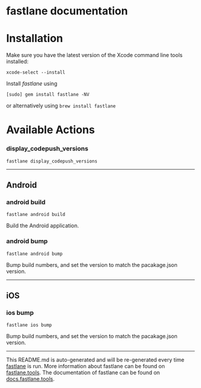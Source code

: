 fastlane documentation
================
# Installation

Make sure you have the latest version of the Xcode command line tools installed:

```
xcode-select --install
```

Install _fastlane_ using
```
[sudo] gem install fastlane -NV
```
or alternatively using `brew install fastlane`

# Available Actions
### display_codepush_versions
```
fastlane display_codepush_versions
```


----

## Android
### android build
```
fastlane android build
```
Build the Android application.
### android bump
```
fastlane android bump
```
Bump build numbers, and set the version to match the pacakage.json version.

----

## iOS
### ios bump
```
fastlane ios bump
```
Bump build numbers, and set the version to match the pacakage.json version.

----

This README.md is auto-generated and will be re-generated every time [fastlane](https://fastlane.tools) is run.
More information about fastlane can be found on [fastlane.tools](https://fastlane.tools).
The documentation of fastlane can be found on [docs.fastlane.tools](https://docs.fastlane.tools).
